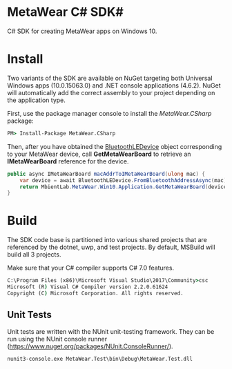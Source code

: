 # MetaWear C# SDK#
C# SDK for creating MetaWear apps on Windows 10.

# Install #
Two variants of the SDK are available on NuGet targeting both Universal Windows apps (10.0.15063.0) and .NET console applications (4.6.2).  NuGet will automatically add the correct assembly 
to your project depending on the application type.

First, use the package manager console to install the *MetaWear.CSharp* package:  

```bat
PM> Install-Package MetaWear.CSharp
```

Then, after you have obtained the [BluetoothLEDevice](https://docs.microsoft.com/en-us/uwp/api/windows.devices.bluetooth.bluetoothledevice) object corresponding to your MetaWear device, call 
**GetMetaWearBoard** to retrieve an **IMetaWearBoard** reference for the device.

```csharp
public async IMetaWearBoard macAddrToIMetaWearBoard(ulong mac) {
    var device = await BluetoothLEDevice.FromBluetoothAddressAsync(mac);
    return MbientLab.MetaWear.Win10.Application.GetMetaWearBoard(device);
}
```

# Build #
The SDK code base is partitioned into various shared projects that are referenced by the dotnet, uwp, and test projects.  By default, MSBuild will build all 3 projects.

Make sure that your C# compiler supports C# 7.0 features.

```bat
C:\Program Files (x86)\Microsoft Visual Studio\2017\Community>csc
Microsoft (R) Visual C# Compiler version 2.2.0.61624
Copyright (C) Microsoft Corporation. All rights reserved.
```

## Unit Tests ##
Unit tests are written with the NUnit unit-testing framework.  They can be run using the NUnit console runner (https://www.nuget.org/packages/NUnit.ConsoleRunner/).

```bat
nunit3-console.exe MetaWear.Test\bin\Debug\MetaWear.Test.dll
```
